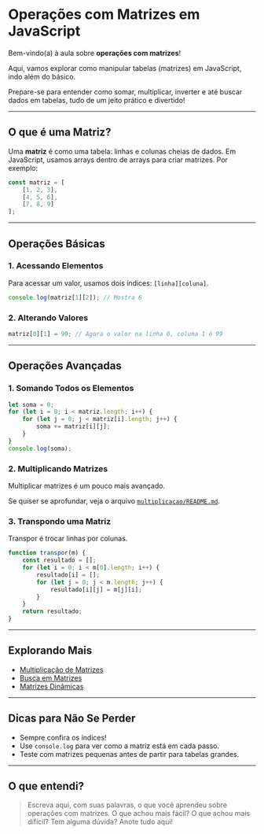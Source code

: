 # Operações com Matrizes em JavaScript

Bem-vindo(a) à aula sobre **operações com matrizes**!

Aqui, vamos explorar como manipular tabelas (matrizes) em JavaScript, indo além do básico.

Prepare-se para entender como somar, multiplicar, inverter e até buscar dados em tabelas, tudo de um jeito prático e divertido!

---

## O que é uma Matriz?

Uma **matriz** é como uma tabela: linhas e colunas cheias de dados. Em JavaScript, usamos arrays dentro de arrays para criar matrizes. Por exemplo:

```js
const matriz = [
    [1, 2, 3],
    [4, 5, 6],
    [7, 8, 9]
];
```

---

## Operações Básicas

### 1. Acessando Elementos

Para acessar um valor, usamos dois índices: `[linha][coluna]`.

```js
console.log(matriz[1][2]); // Mostra 6
```

### 2. Alterando Valores

```js
matriz[0][1] = 99; // Agora o valor na linha 0, coluna 1 é 99
```

---

## Operações Avançadas

### 1. Somando Todos os Elementos

```js
let soma = 0;
for (let i = 0; i < matriz.length; i++) {
    for (let j = 0; j < matriz[i].length; j++) {
        soma += matriz[i][j];
    }
}
console.log(soma);
```

### 2. Multiplicando Matrizes

Multiplicar matrizes é um pouco mais avançado.

Se quiser se aprofundar, veja o arquivo [`multiplicacao/README.md`](./multiplicacao/README.md).

### 3. Transpondo uma Matriz

Transpor é trocar linhas por colunas.

```js
function transpor(m) {
    const resultado = [];
    for (let i = 0; i < m[0].length; i++) {
        resultado[i] = [];
        for (let j = 0; j < m.length; j++) {
            resultado[i][j] = m[j][i];
        }
    }
    return resultado;
}
```

---

## Explorando Mais

- [Multiplicação de Matrizes](./multiplicacao/README.md)
- [Busca em Matrizes](./busca/README.md)
- [Matrizes Dinâmicas](./dinamicas/README.md)

---

## Dicas para Não Se Perder

- Sempre confira os índices!
- Use `console.log` para ver como a matriz está em cada passo.
- Teste com matrizes pequenas antes de partir para tabelas grandes.

---

## O que entendi?

> Escreva aqui, com suas palavras, o que você aprendeu sobre operações com matrizes. O que achou mais fácil? O que achou mais difícil? Tem alguma dúvida? Anote tudo aqui!
